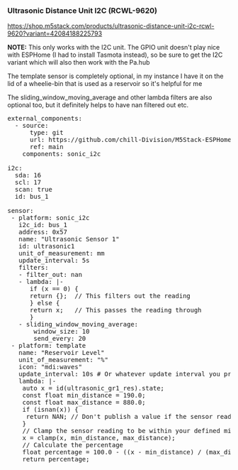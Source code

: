 ### Ultrasonic Distance Unit I2C (RCWL-9620)

https://shop.m5stack.com/products/ultrasonic-distance-unit-i2c-rcwl-9620?variant=42084188225793

<b>NOTE:</b> This only works with the I2C unit. The GPIO unit doesn't play nice with ESPHome (I had to install Tasmota instead), so be sure to get the I2C variant which will also then work with the Pa.hub

The template sensor is completely optional, in my instance I have it on the lid of a wheelie-bin that is used as a reservoir so it's helpful for me

The sliding_window_moving_average and other lambda filters are also optional too, but it definitely helps to have nan filtered out etc.

<pre>
external_components:
  - source:
      type: git
      url: https://github.com/chill-Division/M5Stack-ESPHome/
      ref: main
    components: sonic_i2c

i2c:
  sda: 16
  scl: 17
  scan: true
  id: bus_1

sensor:
 - platform: sonic_i2c
   i2c_id: bus_1
   address: 0x57
   name: "Ultrasonic Sensor 1"
   id: ultrasonic1
   unit_of_measurement: mm
   update_interval: 5s
   filters:
   - filter_out: nan
   - lambda: |-
      if (x == 0) {
      return {};  // This filters out the reading
      } else {
      return x;   // This passes the reading through
      }
   - sliding_window_moving_average:
       window_size: 10
       send_every: 20
 - platform: template
   name: "Reservoir Level"
   unit_of_measurement: "%"
   icon: "mdi:waves"
   update_interval: 10s # Or whatever update interval you prefer
   lambda: |-
    auto x = id(ultrasonic_gr1_res).state;
    const float min_distance = 190.0;
    const float max_distance = 880.0;
    if (isnan(x)) {
     return NAN; // Don't publish a value if the sensor reading is invalid
    }
    // Clamp the sensor reading to be within your defined min/max range
    x = clamp(x, min_distance, max_distance);
    // Calculate the percentage
    float percentage = 100.0 - ((x - min_distance) / (max_distance - min_distance) * 100.0);
    return percentage;
</pre>
